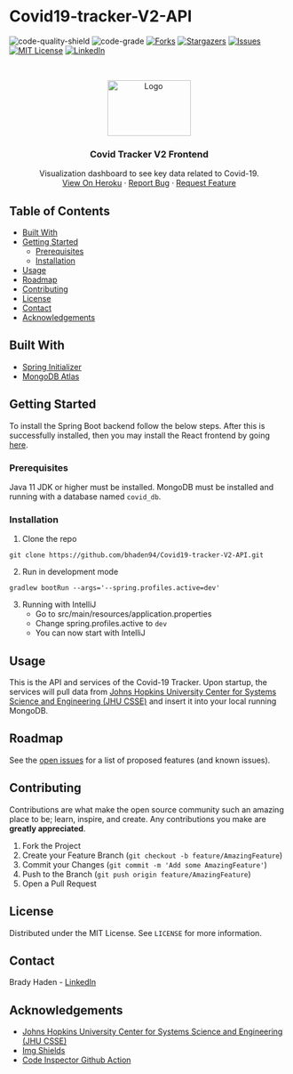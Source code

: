 # Covid19-tracker-V2-API

<!-- PROJECT SHIELDS -->
<!--
*** I'm using markdown "reference style" links for readability.
*** Reference links are enclosed in brackets [ ] instead of parentheses ( ).
*** See the bottom of this document for the declaration of the reference variables
*** for contributors-url, forks-url, etc. This is an optional, concise syntax you may use.
*** https://www.markdownguide.org/basic-syntax/#reference-style-links
-->
<!-- [![Contributors][contributors-shield]][contributors-url] -->
![code-quality-shield]
![code-grade]
[![Forks][forks-shield]][forks-url]
[![Stargazers][stars-shield]][stars-url]
[![Issues][issues-shield]][issues-url]
[![MIT License][license-shield]][license-url]
[![LinkedIn][linkedin-shield]][linkedin-url]



<!-- PROJECT LOGO -->
<br />
<p align="center">
  <a href="https://covid-tracker-v2.herokuapp.com/">
    <img src="https://images.newscientist.com/wp-content/uploads/2020/02/11165812/c0481846-wuhan_novel_coronavirus_illustration-spl.jpg" alt="Logo" width="150" height="100">
  </a>

  <h3 align="center">Covid Tracker V2 Frontend</h3>

  <p align="center">
    Visualization dashboard to see key data related to Covid-19.
    <br />
    <a href="https://covid-tracker-v2.herokuapp.com/">View On Heroku</a>
    ·
    <a href="https://github.com/bhaden94/Covid19-tracker-V2-API/issues">Report Bug</a>
    ·
    <a href="https://github.com/bhaden94/Covid19-tracker-V2-API/issues">Request Feature</a>
  </p>
</p>



<!-- TABLE OF CONTENTS -->
## Table of Contents

* [Built With](#built-with)
* [Getting Started](#getting-started)
  * [Prerequisites](#prerequisites)
  * [Installation](#installation)
* [Usage](#usage)
* [Roadmap](#roadmap)
* [Contributing](#contributing)
* [License](#license)
* [Contact](#contact)
* [Acknowledgements](#acknowledgements)



<!-- ABOUT THE PROJECT -->
## Built With
* [Spring Initializer](https://start.spring.io/)
* [MongoDB Atlas](https://www.mongodb.com/cloud/atlas)


<!-- GETTING STARTED -->
## Getting Started

To install the Spring Boot backend follow the below steps. After this is successfully installed, then you may install the React frontend by going [here](https://github.com/bhaden94/covid-19-tracker-v2-fe).

### Prerequisites

Java 11 JDK or higher must be installed.
MongoDB must be installed and running with a database named `covid_db`.

### Installation

1. Clone the repo
```shell script
git clone https://github.com/bhaden94/Covid19-tracker-V2-API.git
```
2. Run in development mode
```shell script
gradlew bootRun --args='--spring.profiles.active=dev'
```
3. Running with IntelliJ
    * Go to src/main/resources/application.properties
    * Change spring.profiles.active to `dev`
    * You can now start with IntelliJ


<!-- USAGE EXAMPLES -->
## Usage

This is the API and services of the Covid-19 Tracker. Upon startup, the services will pull data from 
[Johns Hopkins University Center for Systems Science and Engineering (JHU CSSE)](https://github.com/CSSEGISandData/COVID-19)
and insert it into your local running MongoDB.

<!-- ROADMAP -->
## Roadmap

See the [open issues](https://github.com/bhaden94/Covid19-tracker-V2-API/issues) for a list of proposed features (and known issues).


<!-- CONTRIBUTING -->
## Contributing

Contributions are what make the open source community such an amazing place to be; learn, inspire, and create. Any contributions you make are **greatly appreciated**.

1. Fork the Project
2. Create your Feature Branch (`git checkout -b feature/AmazingFeature`)
3. Commit your Changes (`git commit -m 'Add some AmazingFeature'`)
4. Push to the Branch (`git push origin feature/AmazingFeature`)
5. Open a Pull Request



<!-- LICENSE -->
## License

Distributed under the MIT License. See `LICENSE` for more information.



<!-- CONTACT -->
## Contact

Brady Haden - [LinkedIn](https://www.linkedin.com/in/brady-s-haden/)




<!-- ACKNOWLEDGEMENTS -->
## Acknowledgements
* [Johns Hopkins University Center for Systems Science and Engineering (JHU CSSE)](https://github.com/CSSEGISandData/COVID-19)
* [Img Shields](https://shields.io)
* [Code Inspector Github Action](https://github.com/marketplace/actions/code-inspector-github-action)





<!-- MARKDOWN LINKS & IMAGES -->
<!-- https://www.markdownguide.org/basic-syntax/#reference-style-links -->
<!-- [contributors-shield]: https://img.shields.io/github/contributors/othneildrew/Best-README-Template.svg?style=flat-square
[contributors-url]: https://github.com/othneildrew/Best-README-Template/graphs/contributors -->
[forks-shield]: https://img.shields.io/github/forks/bhaden94/Covid19-tracker-V2-API.svg
[forks-url]: https://github.com/bhaden94/Covid19-tracker-V2-API/network/members

[stars-shield]: https://img.shields.io/github/stars/bhaden94/Covid19-tracker-V2-API.svg
[stars-url]: https://github.com/bhaden94/Covid19-tracker-V2-API/stargazers

[issues-shield]: https://img.shields.io/github/issues/bhaden94/Covid19-tracker-V2-API.svg
[issues-url]: https://github.com/bhaden94/Covid19-tracker-V2-API/issues

[license-shield]: https://img.shields.io/github/license/bhaden94/Covid19-tracker-V2-API.svg
[license-url]: https://github.com/bhaden94/Covid19-tracker-V2-API/blob/master/LICENSE.txt

[linkedin-shield]: https://img.shields.io/badge/-LinkedIn-black.svg?logo=linkedin&colorB=555
[linkedin-url]: https://www.linkedin.com/in/brady-s-haden/
[product-screenshot]: images/screenshot.png

[code-quality-shield]: https://www.code-inspector.com/project/16564/score/svg
[code-grade]: https://www.code-inspector.com/project/16564/status/svg

